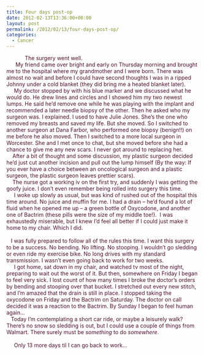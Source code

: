 ```yaml
---
title: Four days post-op
date: 2012-02-13T13:36:00+00:00
layout: post
permalink: /2012/02/13/four-days-post-op/
categories:
  - Cancer
---
```




<div style="color: #4c1130; text-indent: 0.5in;">
  The surgery went well.
</div>

<div style="color: #4c1130; text-indent: 0.5in;">
</div>

<div style="color: #4c1130;">
  <span style="mso-tab-count: 1;">      </span>My friend came over bright and early on Thursday morning and brought me to the hospital where my grandmother and I were born. There was almost no wait and before I could have second thoughts I was in a ripped Johnny under a cold blanket (they did bring me a heated blanket later).
</div>

<div style="color: #4c1130;">
</div>

<div style="color: #4c1130;">
  <span style="mso-tab-count: 1;">     </span>My doctor stopped by with his blue marker and we discussed what he would do. He drew lines and circles and I showed him my two newest lumps. He said he’d remove one while he was playing with the implant and recommended a later needle biopsy of the other. Then he asked who my surgeon was. I explained. I used to have Julie Jones. She’s the one who removed my breasts and saved my life. But she moved. So I switched to another surgeon at Dana Farbor, who performed one biopsy (benign!!) on me before he also moved. Then I switched to a more local surgeon in Worcester. She and I met once to chat, but she moved before she had a chance to give me any new scars. I never got around to replacing her<span style="mso-tab-count: 1;">.</span>
</div>

<div style="color: #4c1130;">
</div>

<div style="color: #4c1130;">
  <span>    </span>After a bit of thought and some discussion, my plastic surgeon decided he’d just cut another incision and pull out the lump himself (By the way: If you ever have a choice between an oncological surgeon and a plastic surgeon, the plastic surgeon leaves prettier scars).
</div>

<div style="color: #4c1130;">
</div>

<div style="color: #4c1130;">
  <span style="mso-tab-count: 1;">    </span>The nurse got a working iv on the first try, and suddenly I was getting the goofy juice. I don’t even remember being rolled into surgery this time.
</div>

<div style="color: #4c1130;">
</div>

<div style="color: #4c1130;">
  <span style="mso-tab-count: 1;">     </span>I woke up slowly as usual, but was kind of rushed out of the hospital this time around. No juice and muffin for me. I had a drain – he’d found a lot of fluid when he opened me up – a green bottle of Oxycodone, and another one of Bactrim (these pills were the size of my middle toe!). <span style="mso-spacerun: yes;"> </span>I was exhaustedly miserable, but I knew I’d feel all better if I could just make it home to my chair. Which I did. <span style="font-family: Wingdings; mso-ascii-font-family: Calibri; mso-ascii-theme-font: minor-latin; mso-char-type: symbol; mso-hansi-font-family: Calibri; mso-hansi-theme-font: minor-latin; mso-symbol-font-family: Wingdings;"></span>
</div>

<div style="color: #4c1130;">
  <span style="font-family: Wingdings;"></span>
</div>

<div style="color: #4c1130;">
  <span style="font-family: Wingdings;"><span style="mso-char-type: symbol; mso-symbol-font-family: Wingdings;"></span></span>
</div>

<div style="color: #4c1130;">
  <span style="mso-tab-count: 1;">             </span>
</div>

<div style="color: #4c1130;">
  <span>   </span>I was fully prepared to follow all of the rules this time. I want this surgery to be a success. No bending. No lifting. No stooping. I wouldn’t go sledding or even ride my exercise bike. No long drives with my standard transmission. I wasn’t even going back to work for two weeks.
</div>

<div style="color: #4c1130;">
</div>

<div style="color: #4c1130;">
  <span style="mso-tab-count: 1;">     </span>I got home, sat down in my chair, and watched tv most of the night, preparing to wait out the worst of it. But then, somewhere on Friday I began to feel very sick. I lost count of how many times I broke the doctor’s orders by bending and stooping over that bucket. I stretched out every new stitch, and I’m amazed that the drain is still in place. I stopped taking the oxycodone on Friday and the Bactrim on Saturday. The doctor on call decided it was a reaction to the Bactrim. By Sunday I began to feel human again…
</div>

<div style="color: #4c1130;">
</div>

<div style="color: #4c1130;">
  <span style="mso-tab-count: 1;">   </span>Today I’m contemplating a short car ride, or maybe a leisurely walk? There’s no snow so sledding is out, but I could use a couple of things from Walmart. There surely must be <i style="mso-bidi-font-style: normal;">something</i> to do <i style="mso-bidi-font-style: normal;">somewhere</i>.
</div>

<div style="color: #4c1130;">
  <span style="mso-tab-count: 1;">                </span>
</div>

<div style="color: #4c1130;">
  <span>     </span>Only 13 more days til I can go back to work…
</div>

<div style="color: #4c1130;">
  <span style="mso-tab-count: 1;">                </span>
</div>